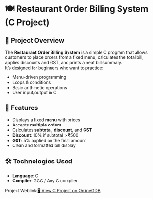 # 🍽 Restaurant Order Billing System (C Project)

## 📌 Project Overview
The **Restaurant Order Billing System** is a simple C program that allows customers to place orders from a fixed menu, calculates the total bill, applies discounts and GST, and prints a neat bill summary.  
It’s designed for beginners who want to practice:
- Menu-driven programming
- Loops & conditions
- Basic arithmetic operations
- User input/output in C


## 🎯 Features
- Displays a fixed **menu** with prices
- Accepts **multiple orders**
- Calculates **subtotal**, **discount**, and **GST**
- **Discount**: 10% if subtotal > ₹500
- **GST**: 5% applied on the final amount
- Clean and formatted bill display



## 🛠 Technologies Used
- **Language**: C
- **Compiler**: GCC / Any C compiler

  
Project Weblink:[🖥️ View C Project on OnlineGDB](https://onlinegdb.com/TCji4MEba)
